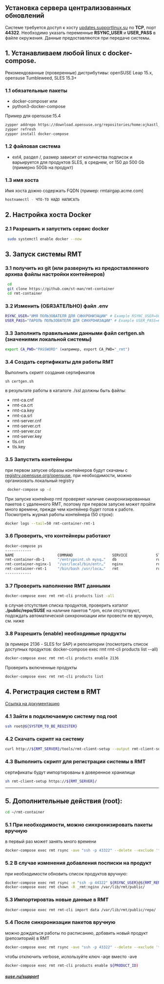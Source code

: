 
## Установка сервера централизованных обновлений

Системе требуется доступ к хосту [updates.supportlinux.su](updates.supportlinux.su) по **TCP**, порт **44322**.
Необходимо указать переменные  **RSYNC_USER** и **USER_PASS** в файле окружения.
Данные предоставляются при передаче системы.

## 1. Устанавливаем любой linux с docker-compose.
Рекомендованные (проверенные) дистрибутивы: openSUSE Leap 15.x, opensuse Tumbleweed, SLES 15.3+
### 1.1 обязательные пакеты
* docker-composer
или
* python3-docker-compose

Пример для opensuse:15.4
```bash
zypper addrepo https://download.opensuse.org/repositories/home:ojkastl_buildservice:docker_compose_etc/openSUSE_Tumbleweed/home:ojkastl_buildservice:docker_compose_etc.repo
zypper refresh
zypper install docker-compose
```

### 1.2 файловая система
* ext4, раздел /, размер зависит от количества подписок и варьируется для продуктов SLES, в среднем, от 150 до 500 Gb (примерно 50Gb на продукт)

### 1.3 имя хоста
 Имя хоста дожно содержать FQDN (пример: rmtairgap.acme.com)
```bash
hostnamectl - ЧТО-ТО НАДО НАПИСАТЬ
```
## 2. Настройка хоста Docker
### 2.1 Разрешить и запустить сервис docker
```bash 
 sudo systemctl enable docker --now
```
## 3. Запуск системы RMT
### 3.1 получить из git (или развернуть из предоставленного архива файлы настройки контейнеров)
```bash
 cd
 git clone https://github.com/st-man/rmt-container
 cd rmt-container
```
### 3.2 Изменить (ОБЯЗАТЕЛЬНО) файл .env
```bash
RSYNC_USER="ИМЯ ПОЛЬЗОВАТЕЛЯ ДЛЯ СИНХРОНИЗАЦИИ" # Example RSYNC_USER=UC2724859
USER_PASS="ПАРОЛЬ ПОЛЬЗОВАТЕЛЯ ДЛЯ СИНХРОНИЗАЦИИ" # Example USER_PASS=6A9b500j
```
### 3.3 Заполнить правильными данными файл certgen.sh (значениями локальной системы)
```bash
export CA_PWD="PASSWORD" (например, export CA_PWD="_rmt")
```
### 3.4 Создать сертификаты для работы RMT
Выполнить скрипт создания сертификатов
```
sh certgen.sh
```
в результате работы в каталоге ./ssl должны быть файлы:
* rmt-ca.cnf
* rmt-ca.crt
* rmt-ca.key
* rmt-ca.srl
* rmt-server.cnf
* rmt-server.crt
* rmt-server.csr
* rmt-server.key
* tls.crt
* tls.key

### 3.5 Запустить контейнеры
при первом запуске образы контейнеров будут скачаны с [registry.opensuse.org/opensuse](registry.opensuse.org/opensuse), при необходимости, можно организовать локальный registry
```bash
 docker-compose up -d
```
При запуске контейнер rmt проверяет наличие синхронизированных пакетов с удаленного RMT, поэтому при первом запуске может пройти много времени, прежде чем контейнер будет готов к работе. Посмотреть журнал работы контейнера (50 строк):
```bash
docker logs --tail=50 rmt-container-rmt-1 
```
### 3.6 Проверить, что контейнеры работают
```bash
docker-compose ps
------------
NAME                    COMMAND                  SERVICE             STATUS              PORTS
rmt-container-db-1      "/entrypoint.sh mysq…"   db                  running             3306/tcp
rmt-container-nginx-1   "/usr/local/bin/entr…"   nginx               running             0.0.0.0:80->80/tcp, :::80->80/tcp, 0.0.0.0:443->443/tcp, :::443->443/tcp
rmt-container-rmt-1     "/bin/bash /usr/loca…"   rmt                 running   
------------
```
### 3.7 Проверить наполнение RMT данными
```bash
docker-compose exec rmt rmt-cli products list -all
```
в случае отсутствия списка продуктов, проверить каталог **./public/repo/SUSE** на наличие пакетов *.rpm, если отсутствуют, подождать автоматической синхронизации или провести ее вручную, см. ниже

### 3.8 Разрешить (enable) необходимые продукты
(в примере 2136 - SLES for SAP) и репозитории (посмотреть список доступных продуктов: docker-compose exec rmt rmt-cli products list --all)
```bash
docker-compose exec rmt rmt-cli products enable 2136
```
Проверить включенные продукты
```bash
docker-compose exec rmt rmt-cli products list
```
## 4. Регистрация систем в RMT
[Ссылка на документацию](https://documentation.suse.com/sles/15-SP4/html/SLES-all/cha-rmt-client.html#sec-rmt-client-clientsetupscript)

### 4.1 Зайти в подключаемую систему под root
```bash
ssh root@${SYSTEM_TO_BE_REGISTER}
```
### 4.2 Скачать скрипт на систему
```bash
curl http://${RMT_SERVER}/tools/rmt-client-setup --output rmt-client-setup
```
### 4.3 Выполнить скрипт для регистрации системы в RMT
сертификаты будут импортированы в доверенное хранилище
```bash
sh rmt-client-setup https://${RMT_SERVER}/
```
-------------------------------------------
## 5. Дополнительные действия (root):
```bash
cd ~/rmt-container
```
### 5.1 При необходимости, можно синхронизировать пакеты вручную
в первый раз может занять много времени
```bash
docker-compose exec rmt rsync -ave "ssh -p 43322" --delete --exclude '*.json' ${RSYNC_USER}@${RMT_REMOTE_HOST}:/var/lib/rmt/public/* /var/lib/rmt/public (чтобы отключить verbose, используйте ключ -aqe вместо -ave)
```

### 5.2 В случае изменения добавления посписки на продукт
при необходимости обновить список продуктов вручную:
```bash
docker-compose exec rmt rsync -e "ssh -p 44322" ${RSYNC_USER}@${RMT_REMOTE_HOST}:~/rmt/* ~/rmt-container/public/repo/
docker-compose exec rmt chown -R _rmt:nginx /var/lib/rmt/public/
```
### 5.3 Импортировтаь новые данные в RMT
```bash
docker-compose exec rmt rmt-cli import data /var/lib/rmt/public/repo/
```
### 5.4 После синхронизации пакетов вручную
можно дождаться работы по расписанию, добавить новый продукт (репозиторий) в RMT
```bash
docker-compose exec rmt rsync -ave "ssh -p 43322" --delete --exclude '*.json' ${RSYNC_USER}@${RMT_REMOTE_HOST}:/var/lib/rmt/public/* /var/lib/rmt/public
```
чтобы отключить verbose, используйте ключ -aqe вместо -ave
```bash
docker-compose exec rmt rmt-cli products enable ${PRODUCT_ID)
```

##### [suse.ru/support](https://suse.ru/support)